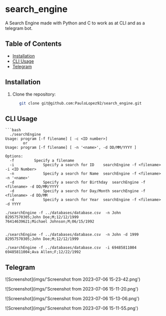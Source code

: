 # search_engine
A Search Engine made with Python and C to work as at CLI and as a telegram bot.

## Table of Contents
- [Installation](#installation)
- [CLI Usage](#cliusage)
- [Telegram](#telegram)

## Installation

1. Clone the repository:
	```bash
	   git clone git@github.com:PauloLopez92/search_engine.git

## CLI Usage
	```bash
	  ./searchEngine 
	Usage: program [-f filename] [ -c <ID number>]
			or
	Usage: program [-f filename] [ -n '<name>', -d DD/MM/YYYY ]
	
	Options:
	  -f		 Specify a filename
	  -i             Specify a search for ID	searchEngine -f <filename> -i <ID Number>
	  -n             Specify a search for Name	searchEngine -f <filename> -n '<name>'
	  -d             Specify a search for Birthday	searchEngine -f <filename> -d DD/MM/YYYY
	  -d             Specify a search for Day/Month	searchEngine -f <filename> -d DD/MM
	  -d             Specify a search for Year	searchEngine -f <filename> -d YYYY
	
	./searchEngine -f ../databases/database.csv  -n John 
	82957570305;John Doe;M;12/12/1999
	76414639621;Michael Johnson;M;06/15/1992
	
	
	./searchEngine -f ../databases/database.csv  -n John -d 1999
	82957570305;John Doe;M;12/12/1999
	
	./searchEngine -f ../databases/database.csv  -i 69485811004
	69485811004;Ava Allen;F;12/22/1992

## Telegram
![Screenshot](imgs/'Screenshot from 2023-07-06 15-23-42.png')

![Screenshot](imgs/'Screenshot from 2023-07-06 15-11-20.png')

![Screenshot](imgs/'Screenshot from 2023-07-06 15-13-06.png')

![Screenshot](imgs/'Screenshot from 2023-07-06 15-11-55.png')
